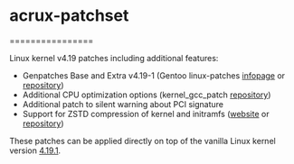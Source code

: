 # acrux-patchset
================

Linux kernel v4.19 patches including additional features:

- Genpatches Base and Extra v4.19-1 (Gentoo linux-patches [infopage](http://dev.gentoo.org/~mpagano/genpatches/) or [repository](https://gitweb.gentoo.org/proj/linux-patches.git))
- Additional CPU optimization options (kernel_gcc_patch [repository](https://github.com/graysky2/kernel_gcc_patch))
- Additional patch to silent warning about PCI signature
- Support for ZSTD compression of kernel and initramfs ([website](http://facebook.github.io/zstd/) or [repository](https://github.com/facebook/zstd))

These patches can be applied directly on top of the vanilla Linux kernel version [4.19.1](https://cdn.kernel.org/pub/linux/kernel/v4.x/linux-4.19.1.tar.xz).
